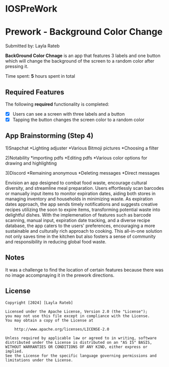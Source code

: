 # IOSPreWork

# Prework - Background Color Change

Submitted by: Layla Rateb

**BackGround Color Chnage** is an app that features 3 labels and one button which will change the background of the screen to a random color after pressing it. 

Time spent: **5** hours spent in total

## Required Features

The following **required** functionality is completed:

- [x] Users can see a screen with three labels and a button
- [x] Tapping the button changes the screen color to a random color

## App Brainstorming (Step 4)

1)Snapchat
*Lighting adjuster
*Various Bitmoji pictures
*Choosing a filter 

2)Notability
*importing pdfs
*Editing pdfs
*Various color options for drawing and highlighting 

3)Discord
*Remaining anonymous
*Deleting messages
*Direct messages

Envision an app designed to combat food waste, encourage cultural diversity, and streamline meal preparation. Users effortlessly scan barcodes or manually input items to monitor expiration dates, aiding both stores in managing inventory and households in minimizing waste. As expiration dates approach, the app sends timely notifications and suggests creative recipes utilizing the soon to expire items, transforming potential waste into delightful dishes. With the implemenation of features such as barcode scanning, manual input, expiration date tracking, and a diverse recipe database, the app caters to the users' preferences, encouraging a more sustainable and culturally rich approach to cooking. This all-in-one solution not only saves time in the kitchen but also fosters a sense of community and responsibility in reducing global food waste.

## Notes

It was a challenge to find the location of certain features because there was no image accompnaying it in the prework directions.

## License

    Copyright [2024] [Layla Rateb]

    Licensed under the Apache License, Version 2.0 (the "License");
    you may not use this file except in compliance with the License.
    You may obtain a copy of the License at

        http://www.apache.org/licenses/LICENSE-2.0

    Unless required by applicable law or agreed to in writing, software
    distributed under the License is distributed on an "AS IS" BASIS,
    WITHOUT WARRANTIES OR CONDITIONS OF ANY KIND, either express or implied.
    See the License for the specific language governing permissions and
    limitations under the License.













